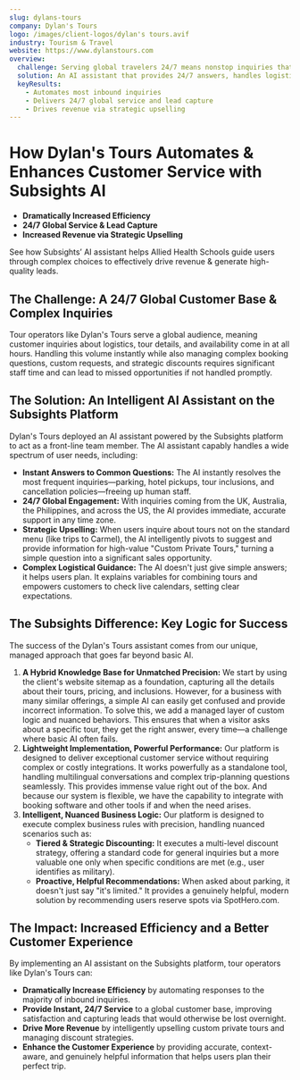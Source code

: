 ```yaml
---
slug: dylans-tours
company: Dylan's Tours
logo: /images/client-logos/dylan's tours.avif
industry: Tourism & Travel
website: https://www.dylanstours.com
overview:
  challenge: Serving global travelers 24/7 means nonstop inquiries that risk overwhelming staff and missing sales opportunities.
  solution: An AI assistant that provides 24/7 answers, handles logistics, upsells private tours, and frees staff for high-value tasks.
  keyResults:
    - Automates most inbound inquiries
    - Delivers 24/7 global service and lead capture
    - Drives revenue via strategic upselling
---
```


# How Dylan's Tours Automates & Enhances Customer Service with Subsights AI

- **Dramatically Increased Efficiency**
- **24/7 Global Service & Lead Capture**
- **Increased Revenue via Strategic Upselling**

See how Subsights’ AI assistant helps Allied Health Schools guide users through complex choices to effectively drive revenue & generate high-quality leads.

## The Challenge: A 24/7 Global Customer Base & Complex Inquiries

Tour operators like Dylan's Tours serve a global audience, meaning customer inquiries about logistics, tour details, and availability come in at all hours. Handling this volume instantly while also managing complex booking questions, custom requests, and strategic discounts requires significant staff time and can lead to missed opportunities if not handled promptly.

## The Solution: An Intelligent AI Assistant on the Subsights Platform

Dylan's Tours deployed an AI assistant powered by the Subsights platform to act as a front-line team member. The AI assistant capably handles a wide spectrum of user needs, including:

- **Instant Answers to Common Questions:** The AI instantly resolves the most frequent inquiries—parking, hotel pickups, tour inclusions, and cancellation policies—freeing up human staff.
- **24/7 Global Engagement:** With inquiries coming from the UK, Australia, the Philippines, and across the US, the AI provides immediate, accurate support in any time zone.
- **Strategic Upselling:** When users inquire about tours not on the standard menu (like trips to Carmel), the AI intelligently pivots to suggest and provide information for high-value "Custom Private Tours," turning a simple question into a significant sales opportunity.
- **Complex Logistical Guidance:** The AI doesn't just give simple answers; it helps users plan. It explains variables for combining tours and empowers customers to check live calendars, setting clear expectations.

## The Subsights Difference: Key Logic for Success

The success of the Dylan's Tours assistant comes from our unique, managed approach that goes far beyond basic AI.

1. **A Hybrid Knowledge Base for Unmatched Precision:** We start by using the client's website sitemap as a foundation, capturing all the details about their tours, pricing, and inclusions. However, for a business with many similar offerings, a simple AI can easily get confused and provide incorrect information. To solve this, we add a managed layer of custom logic and nuanced behaviors. This ensures that when a visitor asks about a specific tour, they get the right answer, every time—a challenge where basic AI often fails.
2. **Lightweight Implementation, Powerful Performance:** Our platform is designed to deliver exceptional customer service without requiring complex or costly integrations. It works powerfully as a standalone tool, handling multilingual conversations and complex trip-planning questions seamlessly. This provides immense value right out of the box. And because our system is flexible, we have the capability to integrate with booking software and other tools if and when the need arises.
3. **Intelligent, Nuanced Business Logic:** Our platform is designed to execute complex business rules with precision, handling nuanced scenarios such as:
   - **Tiered & Strategic Discounting:** It executes a multi-level discount strategy, offering a standard code for general inquiries but a more valuable one only when specific conditions are met (e.g., user identifies as military).
   - **Proactive, Helpful Recommendations:** When asked about parking, it doesn't just say "it's limited." It provides a genuinely helpful, modern solution by recommending users reserve spots via SpotHero.com.

## The Impact: Increased Efficiency and a Better Customer Experience

By implementing an AI assistant on the Subsights platform, tour operators like Dylan's Tours can:

- **Dramatically Increase Efficiency** by automating responses to the majority of inbound inquiries.
- **Provide Instant, 24/7 Service** to a global customer base, improving satisfaction and capturing leads that would otherwise be lost overnight.
- **Drive More Revenue** by intelligently upselling custom private tours and managing discount strategies.
- **Enhance the Customer Experience** by providing accurate, context-aware, and genuinely helpful information that helps users plan their perfect trip.
